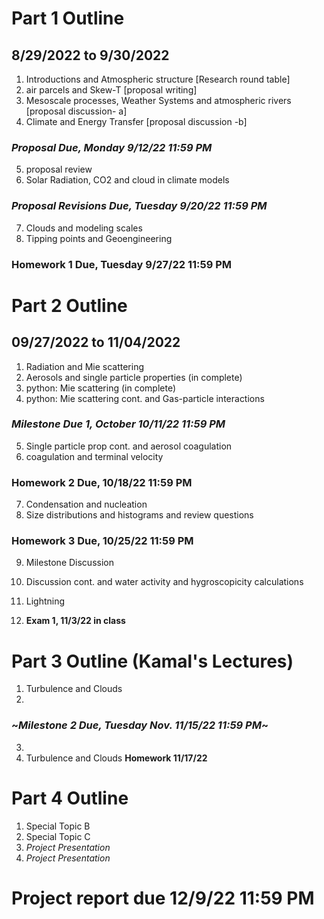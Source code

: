 # Part 1 Outline
## 8/29/2022 to 9/30/2022

1. Introductions and Atmospheric structure [Research round table]
2. air parcels and Skew-T [proposal writing]
3. Mesoscale processes, Weather Systems and atmospheric rivers [proposal discussion- a]
4. Climate and Energy Transfer [proposal discussion -b]
### *Proposal Due, Monday 9/12/22 11:59 PM*
5. proposal review
6. Solar Radiation, CO2 and cloud in climate models
### *Proposal Revisions Due, Tuesday 9/20/22 11:59 PM*
7. Clouds and modeling scales
8. Tipping points and Geoengineering 
### Homework 1 Due, Tuesday 9/27/22 11:59 PM
# Part 2 Outline
## 09/27/2022 to 11/04/2022
1. Radiation and Mie scattering
2. Aerosols and single particle properties (in complete)
3. python: Mie scattering (in complete)
4. python: Mie scattering cont. and Gas-particle interactions
### *Milestone Due 1, October 10/11/22 11:59 PM*
5. Single particle prop cont. and aerosol coagulation
6. coagulation and terminal velocity
### Homework 2 Due, 10/18/22 11:59 PM

7. Condensation and nucleation
8. Size distributions and histograms and review questions

### Homework 3 Due, 10/25/22 11:59 PM

9. Milestone Discussion
10. Discussion cont. and water activity and hygroscopicity calculations

9. Lightning
10. **Exam 1, 11/3/22 in class**

# Part 3 Outline (Kamal's Lectures)
1. Turbulence and Clouds 
2.

### ~*Milestone 2 Due, Tuesday Nov. 11/15/22 11:59 PM*~

3.
4. Turbulence and Clouds **Homework 11/17/22**

# Part 4 Outline

1. Special Topic B
2. Special Topic C
3. *Project Presentation*
4. *Project Presentation*

# Project report due 12/9/22 11:59 PM
